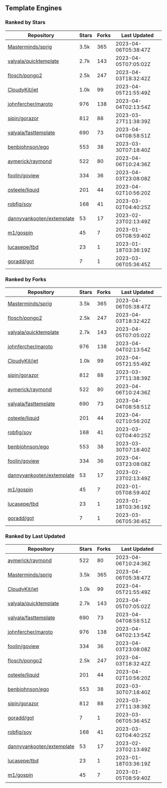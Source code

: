 ## Template Engines

### Ranked by Stars

| Repository | Stars | Forks | Last Updated |
|------------|-------|-------|--------------|
| [Masterminds/sprig](https://github.com/Masterminds/sprig) | 3.5k | 365 | 2023-04-06T05:38:47Z |
| [valyala/quicktemplate](https://github.com/valyala/quicktemplate) | 2.7k | 143 | 2023-04-05T07:05:02Z |
| [flosch/pongo2](https://github.com/flosch/pongo2) | 2.5k | 247 | 2023-04-03T18:32:42Z |
| [CloudyKit/jet](https://github.com/CloudyKit/jet) | 1.0k | 99 | 2023-04-05T21:55:49Z |
| [johnfercher/maroto](https://github.com/johnfercher/maroto) | 976 | 138 | 2023-04-04T02:13:54Z |
| [sipin/gorazor](https://github.com/sipin/gorazor) | 812 | 88 | 2023-03-27T11:38:39Z |
| [valyala/fasttemplate](https://github.com/valyala/fasttemplate) | 690 | 73 | 2023-04-04T08:58:51Z |
| [benbjohnson/ego](https://github.com/benbjohnson/ego) | 553 | 38 | 2023-03-30T07:18:40Z |
| [aymerick/raymond](https://github.com/aymerick/raymond) | 522 | 80 | 2023-04-06T10:24:36Z |
| [foolin/goview](https://github.com/foolin/goview) | 334 | 36 | 2023-04-03T23:08:08Z |
| [osteele/liquid](https://github.com/osteele/liquid) | 201 | 44 | 2023-04-02T10:56:20Z |
| [robfig/soy](https://github.com/robfig/soy) | 168 | 41 | 2023-03-02T04:40:25Z |
| [dannyvankooten/extemplate](https://github.com/dannyvankooten/extemplate) | 53 | 17 | 2023-02-23T02:13:49Z |
| [m1/gospin](https://github.com/m1/gospin) | 45 | 7 | 2023-01-05T08:59:40Z |
| [lucasepe/tbd](https://github.com/lucasepe/tbd) | 23 | 1 | 2023-01-18T03:36:19Z |
| [goradd/got](https://github.com/goradd/got) | 7 | 1 | 2023-03-06T05:36:45Z |

### Ranked by Forks

| Repository | Stars | Forks | Last Updated |
|------------|-------|-------|--------------|
| [Masterminds/sprig](https://github.com/Masterminds/sprig) | 3.5k | 365 | 2023-04-06T05:38:47Z |
| [flosch/pongo2](https://github.com/flosch/pongo2) | 2.5k | 247 | 2023-04-03T18:32:42Z |
| [valyala/quicktemplate](https://github.com/valyala/quicktemplate) | 2.7k | 143 | 2023-04-05T07:05:02Z |
| [johnfercher/maroto](https://github.com/johnfercher/maroto) | 976 | 138 | 2023-04-04T02:13:54Z |
| [CloudyKit/jet](https://github.com/CloudyKit/jet) | 1.0k | 99 | 2023-04-05T21:55:49Z |
| [sipin/gorazor](https://github.com/sipin/gorazor) | 812 | 88 | 2023-03-27T11:38:39Z |
| [aymerick/raymond](https://github.com/aymerick/raymond) | 522 | 80 | 2023-04-06T10:24:36Z |
| [valyala/fasttemplate](https://github.com/valyala/fasttemplate) | 690 | 73 | 2023-04-04T08:58:51Z |
| [osteele/liquid](https://github.com/osteele/liquid) | 201 | 44 | 2023-04-02T10:56:20Z |
| [robfig/soy](https://github.com/robfig/soy) | 168 | 41 | 2023-03-02T04:40:25Z |
| [benbjohnson/ego](https://github.com/benbjohnson/ego) | 553 | 38 | 2023-03-30T07:18:40Z |
| [foolin/goview](https://github.com/foolin/goview) | 334 | 36 | 2023-04-03T23:08:08Z |
| [dannyvankooten/extemplate](https://github.com/dannyvankooten/extemplate) | 53 | 17 | 2023-02-23T02:13:49Z |
| [m1/gospin](https://github.com/m1/gospin) | 45 | 7 | 2023-01-05T08:59:40Z |
| [lucasepe/tbd](https://github.com/lucasepe/tbd) | 23 | 1 | 2023-01-18T03:36:19Z |
| [goradd/got](https://github.com/goradd/got) | 7 | 1 | 2023-03-06T05:36:45Z |

### Ranked by Last Updated

| Repository | Stars | Forks | Last Updated |
|------------|-------|-------|--------------|
| [aymerick/raymond](https://github.com/aymerick/raymond) | 522 | 80 | 2023-04-06T10:24:36Z |
| [Masterminds/sprig](https://github.com/Masterminds/sprig) | 3.5k | 365 | 2023-04-06T05:38:47Z |
| [CloudyKit/jet](https://github.com/CloudyKit/jet) | 1.0k | 99 | 2023-04-05T21:55:49Z |
| [valyala/quicktemplate](https://github.com/valyala/quicktemplate) | 2.7k | 143 | 2023-04-05T07:05:02Z |
| [valyala/fasttemplate](https://github.com/valyala/fasttemplate) | 690 | 73 | 2023-04-04T08:58:51Z |
| [johnfercher/maroto](https://github.com/johnfercher/maroto) | 976 | 138 | 2023-04-04T02:13:54Z |
| [foolin/goview](https://github.com/foolin/goview) | 334 | 36 | 2023-04-03T23:08:08Z |
| [flosch/pongo2](https://github.com/flosch/pongo2) | 2.5k | 247 | 2023-04-03T18:32:42Z |
| [osteele/liquid](https://github.com/osteele/liquid) | 201 | 44 | 2023-04-02T10:56:20Z |
| [benbjohnson/ego](https://github.com/benbjohnson/ego) | 553 | 38 | 2023-03-30T07:18:40Z |
| [sipin/gorazor](https://github.com/sipin/gorazor) | 812 | 88 | 2023-03-27T11:38:39Z |
| [goradd/got](https://github.com/goradd/got) | 7 | 1 | 2023-03-06T05:36:45Z |
| [robfig/soy](https://github.com/robfig/soy) | 168 | 41 | 2023-03-02T04:40:25Z |
| [dannyvankooten/extemplate](https://github.com/dannyvankooten/extemplate) | 53 | 17 | 2023-02-23T02:13:49Z |
| [lucasepe/tbd](https://github.com/lucasepe/tbd) | 23 | 1 | 2023-01-18T03:36:19Z |
| [m1/gospin](https://github.com/m1/gospin) | 45 | 7 | 2023-01-05T08:59:40Z |

